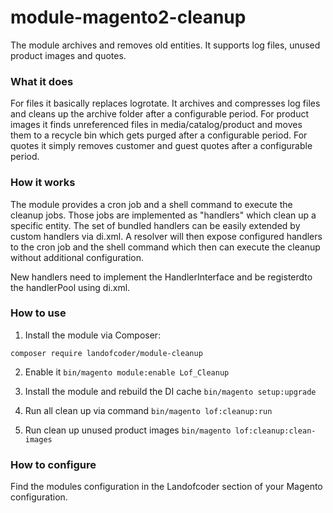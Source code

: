 # module-magento2-cleanup
The module archives and removes old entities. It supports log files, unused product images and quotes.

### What it does

For files it basically replaces logrotate. It archives and compresses log files and cleans
up the archive folder after a configurable period.
For product images it finds unreferenced files in media/catalog/product and moves them to a
recycle bin which gets purged after a configurable period.
For quotes it simply removes customer and guest quotes after a configurable period.

### How it works

The module provides a cron job and a shell command to execute the cleanup jobs. Those jobs are
implemented as "handlers" which clean up a specific entity. The set of bundled
handlers can be easily extended by custom handlers via di.xml. A resolver will then expose
configured handlers to the cron job and the shell command which then can execute the 
cleanup without additional configuration.

New handlers need to implement the HandlerInterface and be registerdto the handlerPool
using di.xml. 

### How to use

1. Install the module via Composer:
``` 
composer require landofcoder/module-cleanup
```
2. Enable it
``` bin/magento module:enable Lof_Cleanup ```
3. Install the module and rebuild the DI cache
``` bin/magento setup:upgrade ```
4. Run all clean up via command
``` bin/magento lof:cleanup:run ```

5. Run clean up unused product images
``` bin/magento lof:cleanup:clean-images ```

### How to configure

Find the modules configuration in the Landofcoder section of your Magento configuration.
